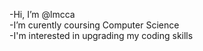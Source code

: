 -Hi, I’m @lmcca </br>
-I’m curently coursing Computer Science </br>
-I'm interested in upgrading my coding skills


